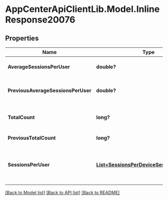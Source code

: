 # AppCenterApiClientLib.Model.InlineResponse20076
## Properties

Name | Type | Description | Notes
------------ | ------------- | ------------- | -------------
**AverageSessionsPerUser** | **double?** | Average seesion per user. | [optional] 
**PreviousAverageSessionsPerUser** | **double?** | Previous average session per user. | [optional] 
**TotalCount** | **long?** | Total session per device count. | [optional] 
**PreviousTotalCount** | **long?** | Previous total count. | [optional] 
**SessionsPerUser** | [**List&lt;SessionsPerDeviceSessionsPerUser&gt;**](SessionsPerDeviceSessionsPerUser.md) | The session count for each interval per device. | [optional] 

[[Back to Model list]](../README.md#documentation-for-models) [[Back to API list]](../README.md#documentation-for-api-endpoints) [[Back to README]](../README.md)

